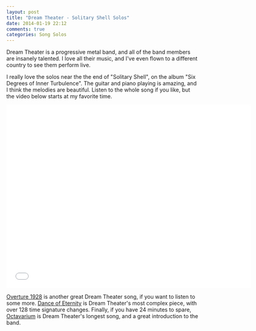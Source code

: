 ```yaml
---
layout: post
title: "Dream Theater - Solitary Shell Solos"
date: 2014-01-19 22:12
comments: true
categories: Song Solos
---
```


Dream Theater is a progressive metal band, and all of the band members are insanely talented. I love all their music, and I've even flown to a different country to see them perform live.

I really love the solos near the the end of "Solitary Shell", on the album "Six Degrees of Inner Turbulence". The guitar and piano playing is amazing, and I think the melodies are beautiful. Listen to the whole song if you like, but the video below starts at my favorite time.

<div class="video-container">
  <iframe width="640" height="480" src="//www.youtube.com/embed/sTHfGtaZb08?start=265" frameborder="0" allowfullscreen></iframe>
</div>

[Overture 1928](http://www.youtube.com/watch?v=hNKjuC2kSPs) is another great Dream Theater song, if you want to listen to some more. [Dance of Eternity](http://www.youtube.com/watch?v=ZhedP71N9gQ) is Dream Theater's most complex piece, with over 128 time signature changes. Finally, if you have 24 minutes to spare, [Octavarium](http://www.youtube.com/watch?v=ZVMIk3xYaYo) is Dream Theater's longest song, and a great introduction to the band.
